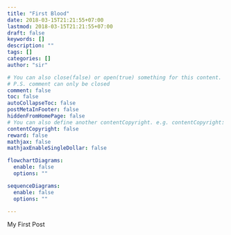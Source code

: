 ```yaml
---
title: "First Blood"
date: 2018-03-15T21:21:55+07:00
lastmod: 2018-03-15T21:21:55+07:00
draft: false
keywords: []
description: ""
tags: []
categories: []
author: "sir"

# You can also close(false) or open(true) something for this content.
# P.S. comment can only be closed
comment: false
toc: false
autoCollapseToc: false
postMetaInFooter: false
hiddenFromHomePage: false
# You can also define another contentCopyright. e.g. contentCopyright: "This is another copyright."
contentCopyright: false
reward: false
mathjax: false
mathjaxEnableSingleDollar: false

flowchartDiagrams:
  enable: false
  options: ""

sequenceDiagrams: 
  enable: false
  options: ""

---
```


<!--more-->

My First Post
